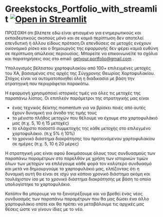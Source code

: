 # Greekstocks_Portfolio_with_streamlit [![Open in Streamlit](https://static.streamlit.io/badges/streamlit_badge_black_white.svg)](https://share.streamlit.io/johnpsom/greekstocks_portfolio_with_streamlit/main/streamlit_greekstocks.py)


ΠΡΟΣΟΧΗ ότι βλέπετε εδώ είναι φτιαγμένο για ενημερωτικούς και εκπαιδευτικούς σκοπούς μόνο και σε καμιά περίπτωση δεν αποτελεί επενδυτική
ή άλλου είδους πρόταση.Οι επενδύσεις σε μετοχές ενέχουν οικονομικό ρίσκο και ο δημιουργός της εφαρμογής δεν φέρει καμιά ευθύνη σε περίπτωση
απώλειας περιουσίας. Μπορείτε να επικοινωνείτε τα σχόλια και παρατηρήσεις σας στο email: getyour.portfolio@gmail.com .

Υπολογισμός βέλτιστου χαρτοφυλακίου από 100+ επιλεγμένες μετοχές του ΧΑ, βασισμένος στις αρχές της Σύγχρονης Θεωρίας Χαρτοφυλακίου.
Στόχος είναι να αυτοματοποιηθεί όλη η διαδικασία με βάση την στρατηγική που περιγράφεται παρακάτω.

Η εφαρμογή χρησιμοποιεί ιστορικές τιμές για όλες τις μετοχές της παραπάνω λίστας. Οι επιπλεόν παράμετροι της στρατηγικής μας είναι
- ένας τεχνικός δείκτης momentum για να βρίσκει ποιές από αυτές έχουν δυναμική για άνοδο της τιμής τους
- το μέγιστο πλήθος μετοχών που θέλουμε να έχουμε στο χαρτοφυλάκιό μας (π.χ. 5, 10 ή 15 μετοχές)
- το ελάχιστο ποσοστό συμμετοχής της κάθε μετοχής στο επιλεγμένο χαρτοφυλάκιο. (π.χ 5% ή 10%)
- το χρονικό διάστημα διακράτησης του προτεινόμενου χαρτοφυλακίου σε ημέρες (π.χ. 5, 10 ή 20 μέρες)

Η στρατηγική μας είναι αφού δοκιμάσουμε όλους τους συνδυασμούς των παραπάνω παραμέτρων στο παρελθόν με χρήση των ιστορικών τιμών όλων 
των μετοχών να επιλέγουμε κάθε φορά τον καλύτερο συνδυασμό και μετά να δημιουργούμε το χαρτοφυλάκιό μας, ελπίζοντας ότι η δυναμική αυτή θα
είναι σε ισχύ για κάποιο χρονικό διάστημα ακόμη και τουλάχιστον ίσο με το χρονικό διάστημα διακράτησης με βάση το οποίο υπολογίστηκε το 
χαρτοφυλάκιο. 

Κατόπιν θα μπορουμε να το ξανατρέξουμε και να βρεθεί ένας νέος συνδυασμός των παραπάνω παραμέτρων που θα μας δώσει ένα άλλο χαρτοφυλάκιο 
οπότε και θα πρέπει να μεταβάλουμε τις αρχικές μας θέσεις ώστε να γίνουν ίδιες με το νέο.

